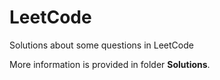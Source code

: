 # LeetCode
Solutions about some questions in LeetCode

More information is provided in folder __Solutions__.
